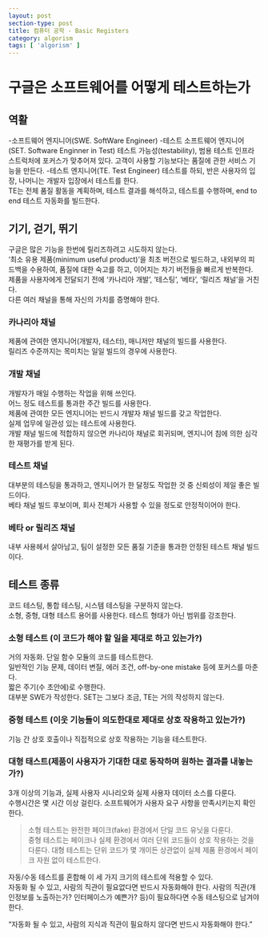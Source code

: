 ```yaml
---
layout: post
section-type: post
title: 컴퓨터 공학 - Basic Registers
category: algorism
tags: [ 'algorism' ]
---
```


# 구글은 소프트웨어를 어떻게 테스트하는가

## 역활

-소프트웨어 엔지니어(SWE. SoftWare Engineer)
-테스트 소프트웨어 엔지니어(SET. Software Enginner in Test)
 테스트 가능성(testability), 범용 테스트 인프라스트럭처에 포커스가 맞추어져 있다.
고객이 사용할 기능보다는 품질에 관한 서비스 기능을 만든다.
-테스트 엔지니어(TE. Test Engineer)
테스트를 하되, 반은 사용자의 입장, 나머니는 개발자 입장에서 테스트를 한다.  
TE는 전체 품질 활동을 계획하며, 테스트 결과를 해석하고, 테스트를 수행하며,  end to end 테스트 자동화를 빌드한다.

## 기기, 걷기, 뛰기
구글은 많은 기능을 한번에 릴리즈하려고 시도하지 않는다.  
‘최소 유용 제품(minimum useful product)’을 최초 버전으로 빌드하고, 내외부의 피드백을 수용하여, 품질에 대한 숙고를 하고, 이어지는 차기 버전들을 빠르게 반복한다.  
제품을 사용자에게 전달되기 전에 ‘카나리아 개발’, ‘테스팅’, ‘베타’, ‘릴리즈 채널’을 거친다.  
다른 여러 채널을 통해 자신의 가치를 증명해야 한다.

### 카나리아 채널
제품에 관여한 엔지니어(개발자, 테스터), 매니저만 채널의 빌드를 사용한다.  
릴리즈 수준까지는 목미치는 일일 빌드의 경우에 사용한다.

### 개발 채널
개발자가 매일 수행하는 작업을 위해 쓰인다.  
어느 정도 테스트를 통과한 주간 빌드를 사용한다.  
제품에 관여한 모든 엔지니어는 반드시 개발자 채널 빌드를 갖고 작업한다.  
실제 업무에 일관성 있는 테스트에 사용한다.  
개발 채널 빌드에 적합하지 않으면 카나리아 채널로 회귀되며, 엔지니어 침에 의한 심각한 재평가를 받게 된다.

### 테스트 채널
대부분의 테스팅을 통과하고, 엔지니어가 한 달정도 작업한 것 중 신뢰성이 제일 좋은 빌드이다.  
베타 채널 빌드 후보이며, 회사 전체가 사용할 수 있을 정도로 안정적이어야 한다.

### 베타 or 릴리즈 채널
내부 사용헤서 살아남고, 팀이 설정한 모든 품질 기준을 통과한 안정된 테스트 채널 빌드이다.

## 테스트 종류
코드 테스팅, 통합 테스팅, 시스템 테스팅을 구분하지 않는다.  
소형, 중형, 대형 테스트 용어를 사용한다. 테스트 형태가 아닌 범위를 강조한다.

### 소형 테스트 (이 코드가 해야 할 일을 제대로 하고 있는가?)
거의 자동화. 단일 함수 모듈의 코드를 테스트한다.  
일반적인 기능 문제, 데이터 변질, 에러 조건, off-by-one mistake 등에 포커스를 마춘다.  
짧은 주기(수 초안에)로 수행한다.  
대부분 SWE가 작성한다.  SET는 그보다 조금, TE는 거의 작성하지 않는다.

### 중형 테스트 (이웃 기능들이 의도한대로 제대로 상호 작용하고 있는가?)
기능 간 상호 호출이나 직접적으로 상호 작용하는 기능을 테스트한다.

### 대형 태스트(제품이 사용자가 기대한 대로 동작하며 원하는 결과를 내놓는가?)
3개 이상의 기능과, 실제 사용자 시나리오와 실제 사용자 데이터 소스를 다룬다.  
수행시간은 몇 시간 이상 걸린다. 소프트웨어가 사용자 요구 사항을 만족시키는지 확인한다.

> 소형 테스트는 완전한 페이크(fake) 환경에서 단일 코드 유닛을 다룬다.  
> 중형 테스트는 페이크나 실제 환경에서 여러 단위 코드들이 상호 작용하는 것을 다룬다.
> 대형 테스트는 단위 코드가 몇 개이든 상관없이 실제 제품 환경에서 페이크 자원 없이 테스트한다.

자동/수동 테스트를 혼합해 이 세 가지 크기의 테스트에 적용할 수 있다.  
자동화 될 수 있고, 사람의 직관이 필요없다면 반드시 자동화해야 한다. 사람의 직관(개인정보를 노출하는가? 인터페이스가 예쁜가? 등)이 필요하다면 수동 테스팅으로 남겨야 한다.

“자동화 될 수 있고, 사람의 지식과 직관이 필요하지 않다면 반드시 자동화해야 한다.”
